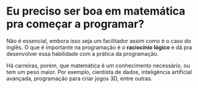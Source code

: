 # Eu preciso ser boa em matemática pra começar a programar?

Não é essencial, embora isso seja um facilitador assim como é o caso do inglês. O que é importante na programação é o **raciocínio lógico** e dá pra desenvolver essa habilidade com a prática da programação.

Há carreiras, porém, que matemática é um conhecimento necessário, ou tem um peso maior. Por exemplo, cientista de dados, inteligência artificial avançada, programação para criar jogos 3D, entre outras.
